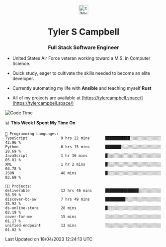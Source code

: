 <p align="center">
<a href="https://www.linkedin.com/in/t36campbell" target="blank"><img align="center" src="https://ik.imagekit.io/t36campbell/Portfolio/linkedin.png.original_m8bbGgPh6.png" alt="t36campbell" height="30" width="30" /></a>
</p>
<h1 align="center">Tyler S Campbell</h1>
<h3 align="center">Full Stack Software Engineer</h3>

* United States Air Force veteran working toward a M.S. in Computer Science.

* Quick study, eager to cultivate the skills needed to become an elite developer.

* Currently automating my life with **Ansible** and teaching myself **Rust**

* All of my projects are available at [https://tylercampbell.space/](https://tylercampbell.space/)

<!--START_SECTION:waka-->
![Code Time](http://img.shields.io/badge/Code%20Time-2%2C401%20hrs%2045%20mins-blue)

📊 **This Week I Spent My Time On** 

```text
💬 Programming Languages: 
TypeScript               9 hrs 22 mins       ███████████░░░░░░░░░░░░░░   42.96 % 
Python                   6 hrs 15 mins       ███████░░░░░░░░░░░░░░░░░░   28.69 % 
JavaScript               1 hr 16 mins        █░░░░░░░░░░░░░░░░░░░░░░░░   05.81 % 
XML                      1 hr 2 mins         █░░░░░░░░░░░░░░░░░░░░░░░░   04.78 % 
JSON                     48 mins             █░░░░░░░░░░░░░░░░░░░░░░░░   03.69 % 

🐱‍💻 Projects: 
deliverable              12 hrs 46 mins      ███████████████░░░░░░░░░░   58.59 % 
discover-bc-sw           7 hrs 49 mins       █████████░░░░░░░░░░░░░░░░   35.92 % 
ds-online-store          28 mins             █░░░░░░░░░░░░░░░░░░░░░░░░   02.19 % 
cover-for-me             15 mins             ░░░░░░░░░░░░░░░░░░░░░░░░░   01.17 % 
unified-endpoint         13 mins             ░░░░░░░░░░░░░░░░░░░░░░░░░   01.02 % 
```


 Last Updated on 18/04/2023 12:24:13 UTC
<!--END_SECTION:waka-->
